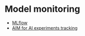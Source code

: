 # Model monitoring

- [MLflow](https://towardsdatascience.com/5-tips-for-mlflow-experiment-tracking-c70ae117b03f)
- [AIM for AI experiments tracking](https://github.com/aimhubio/aim)